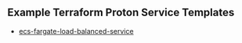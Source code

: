 ## Example Terraform Proton Service Templates

- [ecs-fargate-load-balanced-service](./ecs-fargate-load-balanced-service/v1/README.md)